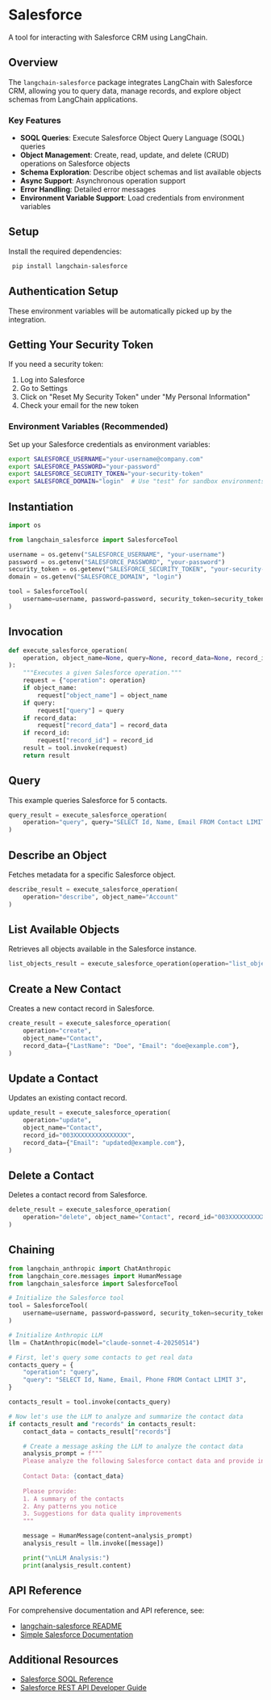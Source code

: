 # Salesforce

A tool for interacting with Salesforce CRM using LangChain.

## Overview

The `langchain-salesforce` package integrates LangChain with Salesforce CRM,
allowing you to query data, manage records, and explore object schemas
from LangChain applications.

### Key Features

- **SOQL Queries**: Execute Salesforce Object Query Language (SOQL) queries
- **Object Management**: Create, read, update, and delete (CRUD) operations on Salesforce objects  
- **Schema Exploration**: Describe object schemas and list available objects
- **Async Support**: Asynchronous operation support
- **Error Handling**: Detailed error messages
- **Environment Variable Support**: Load credentials from environment variables

## Setup

Install the required dependencies:
 
```bash
 pip install langchain-salesforce
 ```
 
## Authentication Setup

These environment variables will be automatically picked up by the integration.
 
## Getting Your Security Token
 
If you need a security token:
 1. Log into Salesforce
 2. Go to Settings
 3. Click on "Reset My Security Token" under "My Personal Information"
 4. Check your email for the new token
 
### Environment Variables (Recommended)
 
 Set up your Salesforce credentials as environment variables:
 
 ```bash
 export SALESFORCE_USERNAME="your-username@company.com"
 export SALESFORCE_PASSWORD="your-password"
 export SALESFORCE_SECURITY_TOKEN="your-security-token"
 export SALESFORCE_DOMAIN="login"  # Use "test" for sandbox environments
 ```

## Instantiation


```python
import os

from langchain_salesforce import SalesforceTool

username = os.getenv("SALESFORCE_USERNAME", "your-username")
password = os.getenv("SALESFORCE_PASSWORD", "your-password")
security_token = os.getenv("SALESFORCE_SECURITY_TOKEN", "your-security-token")
domain = os.getenv("SALESFORCE_DOMAIN", "login")

tool = SalesforceTool(
    username=username, password=password, security_token=security_token, domain=domain
)
```
## Invocation


```python
def execute_salesforce_operation(
    operation, object_name=None, query=None, record_data=None, record_id=None
):
    """Executes a given Salesforce operation."""
    request = {"operation": operation}
    if object_name:
        request["object_name"] = object_name
    if query:
        request["query"] = query
    if record_data:
        request["record_data"] = record_data
    if record_id:
        request["record_id"] = record_id
    result = tool.invoke(request)
    return result
```
## Query
This example queries Salesforce for 5 contacts.


```python
query_result = execute_salesforce_operation(
    operation="query", query="SELECT Id, Name, Email FROM Contact LIMIT 5"
)
```
## Describe an Object
Fetches metadata for a specific Salesforce object.


```python
describe_result = execute_salesforce_operation(
    operation="describe", object_name="Account"
)
```
## List Available Objects
Retrieves all objects available in the Salesforce instance.


```python
list_objects_result = execute_salesforce_operation(operation="list_objects")
```
## Create a New Contact
Creates a new contact record in Salesforce.


```python
create_result = execute_salesforce_operation(
    operation="create",
    object_name="Contact",
    record_data={"LastName": "Doe", "Email": "doe@example.com"},
)
```
## Update a Contact
Updates an existing contact record.


```python
update_result = execute_salesforce_operation(
    operation="update",
    object_name="Contact",
    record_id="003XXXXXXXXXXXXXXX",
    record_data={"Email": "updated@example.com"},
)
```
## Delete a Contact
Deletes a contact record from Salesforce.


```python
delete_result = execute_salesforce_operation(
    operation="delete", object_name="Contact", record_id="003XXXXXXXXXXXXXXX"
)
```
## Chaining


```python
from langchain_anthropic import ChatAnthropic
from langchain_core.messages import HumanMessage
from langchain_salesforce import SalesforceTool

# Initialize the Salesforce tool
tool = SalesforceTool(
    username=username, password=password, security_token=security_token, domain=domain
)

# Initialize Anthropic LLM
llm = ChatAnthropic(model="claude-sonnet-4-20250514")

# First, let's query some contacts to get real data
contacts_query = {
    "operation": "query",
    "query": "SELECT Id, Name, Email, Phone FROM Contact LIMIT 3",
}

contacts_result = tool.invoke(contacts_query)

# Now let's use the LLM to analyze and summarize the contact data
if contacts_result and "records" in contacts_result:
    contact_data = contacts_result["records"]

    # Create a message asking the LLM to analyze the contact data
    analysis_prompt = f"""
    Please analyze the following Salesforce contact data and provide insights:
    
    Contact Data: {contact_data}
    
    Please provide:
    1. A summary of the contacts
    2. Any patterns you notice
    3. Suggestions for data quality improvements
    """

    message = HumanMessage(content=analysis_prompt)
    analysis_result = llm.invoke([message])

    print("\nLLM Analysis:")
    print(analysis_result.content)
```

## API Reference

For comprehensive documentation and API reference, see:

- [langchain-salesforce README](https://github.com/colesmcintosh/langchain-salesforce/blob/main/README.md)
- [Simple Salesforce Documentation](https://simple-salesforce.readthedocs.io/en/latest/)

## Additional Resources

- [Salesforce SOQL Reference](https://developer.salesforce.com/docs/atlas.en-us.soql_sosl.meta/soql_sosl/)
- [Salesforce REST API Developer Guide](https://developer.salesforce.com/docs/atlas.en-us.api_rest.meta/api_rest/)
